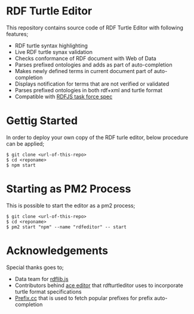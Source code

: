# RDF Turtle Editor

This repository contains source code of RDF Turtle Editor with following features;

- RDF turtle syntax highlighting 
- Live RDF turtle synax validation
- Checks conformance of RDF document with Web of Data
- Parses prefixed ontologies and adds as part of auto-completion
- Makes newly defined terms in current document part of auto-completion
- Displays notification for terms that are not verified or validated
- Parses prefixed ontologies in both rdf+xml and turtle format
- Compatible with [RDFJS task force spec](https://github.com/rdfjs/representation-task-force/blob/master/interface-spec.md)


# Gettig Started

In order to deploy your own copy of the RDF turle editor, below procedure can be applied;

    $ git clone <url-of-this-repo>
    $ cd <reponame>
    $ npm start

# Starting as PM2 Process

This is possible to start the editor as a pm2 process;

    $ git clone <url-of-this-repo>
    $ cd <reponame>
    $ pm2 start "npm" --name "rdfeditor" -- start 

# Acknowledgements

Special thanks goes to;
- Data team for [rdflib.js](https://github.com/linkeddata/rdflib.js)
- Contributors behind [ace editor](https://github.com/ajaxorg/ace) that rdfturtleditor uses to incorporate turtle format specifications
- [Prefix.cc](http://prefix.cc/) that is used to fetch popular prefixes for prefix auto-completion